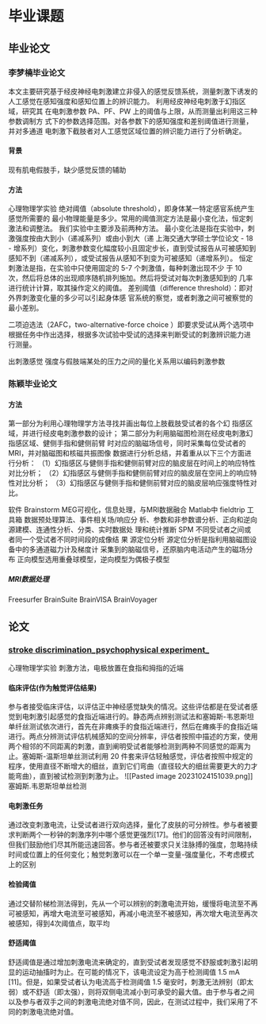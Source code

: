 # 毕业课题
## 毕业论文
### 李梦楠毕业论文

本文主要研究基于经皮神经电刺激建立非侵入的感觉反馈系统，测量刺激下诱发的人工感觉在感知强度和感知位置上的辨识能力。
利用经皮神经电刺激于幻指区域，研究其 在电刺激参数 PA、PF、PW 上的阈值与上限，从而测量出利用这三种参数调制方 式下的参数选择范围。对各参数下的感知强度和差别阈值进行测量，并对多通道 电刺激下截肢者对人工感觉区域位置的辨识能力进行了分析确定。

#### 背景
现有肌电假肢手，缺少感觉反馈的辅助
#### 方法
心理物理学实验
绝对阈值（absolute threshold），即身体某一特定感官系统产生感觉所需要的 最小物理能量是多少。常用的阈值测定方法是最小变化法，恒定刺激法和调整法。 我们实验中主要涉及前两种方法。
	最小变化法是指在实验中，刺激强度按由大到小（递减系列）或由小到大（递 上海交通大学硕士学位论文 - 18 - 增系列）变化，刺激参数变化幅度较小且固定步长，直到受试报告从可被感知到 感知不到（递减系列），或受试报告从感知不到变为可被感知（递增系列）。
	恒定刺激法是指，在实验中只使用固定的 5-7 个刺激值，每种刺激出现不少 于 10 次，然后将总体的出现顺序随机排列施加。然后将受试对每次刺激感知到的 几率进行统计计算，取其操作定义的阈值。
差别阈值（difference threshold）：即对外界刺激变化量的多少可以引起身体感 官系统的察觉，或者刺激之间可被察觉的最小差别。

二项迫选法（2AFC，two-alternative-force choice ）即要求受试从两个选项中 根据任务中作出选择，根据多次试验中受试的选择来判断受试的刺激辨识能力进 行测量。

出刺激感觉 强度与假肢端某处的压力之间的量化关系用以编码刺激参数


### 陈颖毕业论文
#### 方法
第一部分为利用心理物理学方法寻找并画出每位上肢截肢受试者的各个幻 指感区域，并进行经皮电刺激参数的设计； 第二部分为利用脑磁图检测在经皮电刺激幻指感区域、健侧手指和健侧前臂 时对应的脑磁场信号，同时采集每位受试者的 MRI，并对脑磁图和核磁共振图像 数据进行分析总结，并着重从以下三个方面进行分析： 
（1）幻指感区与健侧手指和健侧前臂对应的脑皮层在时间上的响应特性对比分析； 
（2）幻指感区与健侧手指和健侧前臂对应的脑皮层在空间上的响应特性对比分析； 
（3）幻指感区与健侧手指和健侧前臂对应的脑皮层响应强度特性对比。

软件
Brainstorm
	MEG可视化，信息处理，与MRI数据融合
Matlab中 fieldtrip 工具箱
	数据预处理算法、事件相关场/响应分 析、参数和非参数谱分析、正向和逆向源建模、连通性分析、分类、实时数据处 理和统计推断
SPM
	不同受试者之间或者同一个受试者不同时间段的成像结 果
源定位分析
源定位分析是指利用脑磁图设备中的多通道磁力计及梯度计 采集到的脑磁信号，还原脑内电活动产生的磁场分布
	正向模型选用重叠球模型，逆向模型为偶极子模型
##### MRI数据处理
Freesurfer
BrainSuite
BrainVISA
BrainVoyager
## 论文
### [stroke discrimination_psychophysical experiment_](E:\master\毕业课题\文献\electrocutaneous_stimulation_stroke.pdf)
心理物理学实验
刺激方法，电极放置在食指和拇指的近端
#### 临床评估(作为触觉评估结果)
参与者接受临床评估，以评估正中神经感觉缺失的情况。这些评估都是在受试者感觉到电刺激引起感觉的食指近端进行的。静态两点辨别测试法和塞姆斯-韦恩斯坦单纤丝测试依次进行，首先在非瘫痪手的食指近端进行，然后在瘫痪手的食指近端进行。两点分辨测试评估机械感知的空间分辨率，评估者按照中描述的方案，使用两个相邻的不同距离的刺激，直到阐明受试者能够检测到两种不同感觉的距离为止。塞姆斯-温斯坦单丝测试利用 20 件套来评估轻触感觉，评估者按照[]()中规定的程序，使用直径不断增大的细丝，直到它们弯曲（直径较大的细丝需要更大的力才能弯曲），直到被试检测到刺激为止。
![[Pasted image 20231024151039.png]]
塞姆斯.韦恩斯坦单丝检测
#### 电刺激任务
通过改变刺激电流，让受试者进行双向选择，量化了皮肤的可分辨性。参与者被要求判断两个一秒钟的刺激序列中哪个感觉更强烈[17]。他们的回答没有时间限制，但我们鼓励他们尽其所能迅速回答。参与者还被要求只关注脉搏的强度，忽略持续时间或位置上的任何变化；触觉刺激可以在一个单一变量-强度量化，不考虑模式上的区别
#### 检验阈值
通过交替阶梯检测法得到，先从一个可以辨别的刺激电流开始，缓慢将电流至不再可被感知，再增大电流至可被感知，再减小电流至不被感知，再次增大电流至再次被感知，得到4次阈值点，取平均
#### 舒适阈值
舒适阈值是通过增加刺激电流来确定的，直到受试者发现感觉不舒服或刺激引起明显的运动抽搐时为止。在可能的情况下，该电流设定为高于检测阈值 1.5 mA [11]。但是，如果受试者认为电流高于检测阈值 1.5 毫安时，刺激无法辨别（即太弱）或不舒适（即太强），则将双侧电流减小到可承受的最大值。由于参与者之间以及参与者双手之间的刺激电流绝对值不同，因此，在测试过程中，我们采用了不同的刺激电流绝对值。



